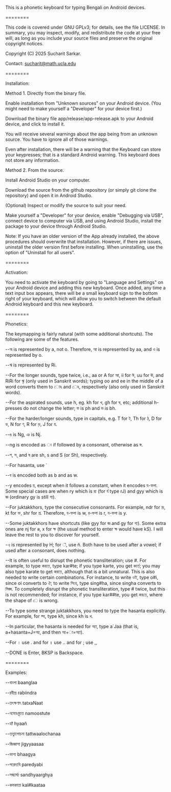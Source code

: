 This is a phonetic keyboard for typing Bengali on Android devices.

========

This code is covered under GNU GPLv3; for details, see the file LICENSE. In summary, you may inspect, modify, and redistribute the code at your free will, as long as you include your source files and preserve the original copyright notices.

Copyright (C) 2025 Sucharit Sarkar. 

Contact: sucharit@math.ucla.edu


========

Installation:

Method 1. Directly from the binary file.

Enable installation from "Unknown sources" on your Android device. (You might need to make yourself a "Developer" for your device first.)

Download the binary file app/release/app-release.apk to your Android device, and click to install it.

You will receive several warnings about the app being from an unknown source. You have to ignore all of those warnings.

Even after installation, there will be a warning that the Keyboard can store your keypresses; that is a standard Android warning. This keyboard does not store any information.

Method 2. From the source.

Install Android Studio on your computer.

Download the source from the github repository (or simply git clone the repository) and open it in Android Studio.

(Optional) Inspect or modify the source to suit your need.

Make yourself a "Developer" for your device, enable "Debugging via USB", connect device to computer via USB, and using Android Studio, install the package to your device through Android Studio.

Note: If you have an older version of the App already installed, the above procedures should overwrite that installation. However, if there are issues, uninstall the older version first before installing. When uninstalling, use the option of "Uninstall for all users".

========

Activation:

You need to activate the keyboard by going to "Language and Settings" on your Android device and adding this new keyboard. Once added, any time a text input box appears, there will be a small keyboard sign to the bottom right of your keyboard, which will allow you to switch between the default Android keyboard and this new keyboard.

========

Phonetics:

The keymapping is fairly natural (with some additional shortcuts). The following are some of the features.

--অ is represented by a, not o. Therefore, আ is represented by aa, and ও is represented by o. 

--ঋ is represented by Ri. 

--For the longer sounds, type twice, i.e., aa or A for আ, ii for ঈ, uu for ঊ, and RiRi for ৠ (only used in Sanskrit words); typing oo and ee in the middle of a word converts them to োঽ and েঽ, respectively (also only used in Sanskrit words). 

--For the aspirated sounds, use h, eg. kh for খ, gh for ঘ, etc; additional h-presses do not change the letter; ফ is ph and ভ is bh. 

--For the harder/longer sounds, type in capitals, e.g. T for ট, Th for ঠ, D for ড, N for ণ, R for ড়, J for য. 

--ঙ is Ng, ঞ is Nj. 

--ng is encoded as ং if followed by a consonant, otherwise as ঙ্গ. 

--শ, স¸ and ষ are sh, s and S (or Sh), respectively. 

--For hasanta, use ` 

--ব is encoded both as b and as w. 

--y encodes য়, except when it follows a constant, when it encodes য-ফলা. Some special cases are when ry which is র‍্য (for র্য type rJ) and gyy which is জ্ঞ (ordinary gy is still গ্য). 

--For juktakkhors, type the consecutive consonants. For example, ndr for ন্দ্র, kt for ক্ত, shr for শ্র.  Therefore, ব-ফলা is w, র-ফলা is r, য-ফলা is y. 

--Some juktakkhors have shortcuts (like gyy for জ্ঞ and gy for গ্য). Some extra ones are nj for ঞ্জ, x for ক্ষ (the usual method to enter ক্ষ would have kS). I will leave the rest to you to discover for yourself. 

--ঃ is represented by H; for ঁ, use ñ. Both have to be used after a vowel; if used after a consonant, does nothing. 

--It is often useful to disrupt the phonetic transliteration; use #. For example, to type করতে, type kar#te; if you type karte, you get কর্তে; you may also type karate to get করতে, although that is a bit unnatural. This is also needed to write certain combinations. For instance, to write ওই, type o#i, since oi converts to ঐ; to write সিংহ, type sing#ha, since singha converts to সিঙ্ঘ. To completely disrupt the phonetic transliteration, type # twice, but this is not recommended; for instance, if you type kar##te, you get কর⁠তে, where the shape of ে is wrong. 

--To type some strange juktakkhors, you need to type the hasanta explicitly. For example, for ক্হ, type kh, since kh is খ.

--In particular, the hasanta is needed for অ্যা, type a`Jaa (that is, a+hasanta+J=অ্য, and then অ্য+া=অ্যা).

--For । use . and for ॥ use .. and for ; use ,,

--DONE is Enter, BKSP is Backspace.

========

Examples:

--বাংলা baanglaa

--রবীন্দ্র rabiindra 

--তৎক্ষণাৎ tatxaNaat 

--নমোঽস্তুতে namoostute 

--হ্যাঁ hyaañ 

--তত্ত্বালোচনা tattwaalochanaa 

--জিজ্ঞাসা jigyyaasaa 

--ভাগ্য bhaagya 

--পরেদ্যবি paredyabi 

--সন্ধ্যার্ঘ্য sandhyaarghya 

--কলকাতা kal#kaataa
